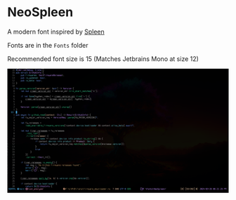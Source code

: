 # NeoSpleen

A modern font inspired by [Spleen](https://github.com/fcambus/spleen)

Fonts are in the `Fonts` folder

Recommended font size is 15 (Matches Jetbrains Mono at size 12)

![Demonstration](Demonstration.png)


